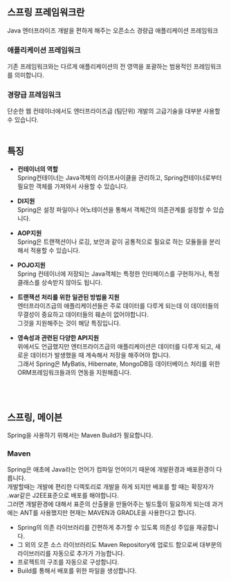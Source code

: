 ## 스프링 프레임워크란
Java 엔터프라이즈 개발을 편하게 해주는 오픈소스 경량급 애플리케이션 프레임워크<br>

### 애플리케이션 프레임워크
기존 프레임워크와는 다르게 애플리케이션의 전 영역을 포괄하는 범용적인 프레임워크를 의미합니다.<br>
### 경량급 프레임워크
단순한 웹 컨테이너에서도 엔터프라이즈급 (팀단위) 개발의 고급기술을 대부분 사용할 수 있습니다.
<br>
<br>
## 특징
- **컨테이너의 역할**<br>
Spring컨테이너는 Java객체의 라이프사이클을 관리하고, Spring컨테이너로부터 필요한 객체를 가져와서 사용할 수 있습니다.<br>

- **DI지원**<br>
Spring은 설정 파일이나 어노테이션을 통해서 객체간의 의존관계를 설정할 수 있습니다.<br>

- **AOP지원**<br>
Spring은 트랜잭션이나 로깅, 보안과 같이 공통적으로 필요로 하는 모듈들을 분리해서 적용할 수 있습니다.<br>

- **POJO지원**<br>
Spring 컨테이너에 저장되는 Java객체는 특정한 인터페이스를 구현하거나, 특정 클래스를 상속받지 않아도 됩니다.<br>

- **트랜잭션 처리를 위한 일관된 방법을 지원**<br>
엔터프라이즈급의 애플리케이션들은 주로 데이터를 다루게 되는데 이 데이터들의 무결성이 중요하고 데이터들의 훼손이 없어야합니다.<br>
그것을 지원해주는 것이 해당 특징입니다.<br>

- **영속성과 관련된 다양한 API지원**<br>
위에서도 언급했지만 엔터프라이즈급의 애플리케이션은 데이터를 다루게 되고, 새로운 데이터가 발생했을 때 계속해서 저장을 해주어야 합니다.<br>
그래서 Spring은 MyBatis, Hibernate, MongoDB등 데이터베이스 처리를 위한 ORM프레임워크들과의 연동을 지원해줍니다.

<br>
<br>

## 스프링, 메이븐
Spring을 사용하기 위해서는 Maven Build가 필요합니다.<br>

### Maven
Spring은 애초에 Java라는 언어가 컴파일 언어이기 때문에 개발환경과 배포환경이 다릅니다.<br>
개발할때는 개발에 편리한 디렉토리로 개발을 하게 되지만 배포를 할 때는 확장자가 .war같은 J2EE표준으로 배포를 해야합니다.<br>
그러면 개발환경에 대해서 표준의 산출물을 만들어주는 빌드툴이 필요하게 되는데 과거에는 ANT를 사용했지만 현재는 MAVEN과 GRADLE을 사용한다고 합니다.
<br>
- Spring의 의존 라이브러리를 간편하게 추가할 수 있도록 의존성 주입을 재공합니다.
- 그 외의 오픈 소스 라이브러리도 Maven Repository에 업로드 함으로써 대부분의 라이브러리를 자동으로 추가가 가능합니다.
- 프로젝트의 구조를 자동으로 구성함니다.
- Build를 통해서 배포를 위한 파일을 생성합니다.
